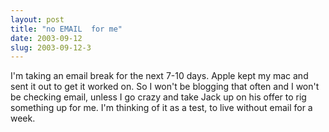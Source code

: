 ```yaml
---
layout: post
title: "no EMAIL  for me"
date: 2003-09-12
slug: 2003-09-12-3
---
```


I&apos;m taking an email break for the next 7-10 days.  Apple kept my mac and sent it out to get it worked on.  So I won&apos;t be blogging that often and I won&apos;t be checking email, unless I go crazy and take Jack up on his offer to rig something up for me.  I&apos;m thinking of it as a test, to live without email for a week.

